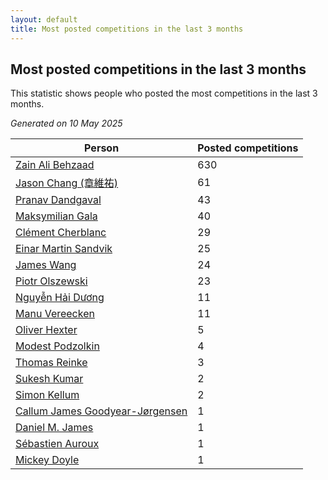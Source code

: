 ```yaml
---
layout: default
title: Most posted competitions in the last 3 months
---
```

## Most posted competitions in the last 3 months
This statistic shows people who posted the most competitions in the last 3 months.

*Generated on 10 May 2025*

| Person | Posted competitions |
| --- | --- |
| [Zain Ali Behzaad](https://www.worldcubeassociation.org/persons/2019BEHZ01) | 630 |
| [Jason Chang (章維祐)](https://www.worldcubeassociation.org/persons/2023CHAN15) | 61 |
| [Pranav Dandgaval](https://www.worldcubeassociation.org/persons/2017DAND01) | 43 |
| [Maksymilian Gala](https://www.worldcubeassociation.org/persons/2022GALA01) | 40 |
| [Clément Cherblanc](https://www.worldcubeassociation.org/persons/2014CHER05) | 29 |
| [Einar Martin Sandvik](https://www.worldcubeassociation.org/persons/2018SAND22) | 25 |
| [James Wang](https://www.worldcubeassociation.org/persons/2015WANG87) | 24 |
| [Piotr Olszewski](https://www.worldcubeassociation.org/persons/2013OLSZ02) | 23 |
| [Nguyễn Hải Dương](https://www.worldcubeassociation.org/persons/2018DUON07) | 11 |
| [Manu Vereecken](https://www.worldcubeassociation.org/persons/2010VERE01) | 11 |
| [Oliver Hexter](https://www.worldcubeassociation.org/persons/2022HEXT01) | 5 |
| [Modest Podzolkin](https://www.worldcubeassociation.org/persons/2017PODZ01) | 4 |
| [Thomas Reinke](https://www.worldcubeassociation.org/persons/2018REIN04) | 3 |
| [Sukesh Kumar](https://www.worldcubeassociation.org/persons/2017KUMA30) | 2 |
| [Simon Kellum](https://www.worldcubeassociation.org/persons/2016KELL12) | 2 |
| [Callum James Goodyear-Jørgensen](https://www.worldcubeassociation.org/persons/2012GOOD02) | 1 |
| [Daniel M. James](https://www.worldcubeassociation.org/persons/2012JAME04) | 1 |
| [Sébastien Auroux](https://www.worldcubeassociation.org/persons/2008AURO01) | 1 |
| [Mickey Doyle](https://www.worldcubeassociation.org/persons/2021DOYL02) | 1 |
